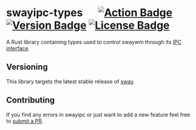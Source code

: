 # swayipc-types &emsp; [![Action Badge]][actions] [![Version Badge]][crates.io] [![License Badge]][license]

[Version Badge]: https://img.shields.io/crates/v/swayipc-types.svg
[crates.io]: https://crates.io/crates/swayipc-types
[Action Badge]: https://github.com/JayceFayne/swayipc-rs/workflows/Rust/badge.svg
[actions]: https://github.com/JayceFayne/swayipc-rs/actions
[License Badge]: https://img.shields.io/crates/l/swayipc-types.svg
[license]: https://github.com/JayceFayne/swayipc-rs/blob/master/LICENSE.md

A Rust library containing types used to control swaywm through its [IPC interface](https://github.com/swaywm/sway/blob/master/sway/sway-ipc.7.scd).

## Versioning

This library targets the latest stable release of [sway](https://github.com/swaywm/sway).

## Contributing

 If you find any errors in swayipc or just want to add a new feature feel free to [submit a PR](https://github.com/jaycefayne/swayipc-rs/pulls).
